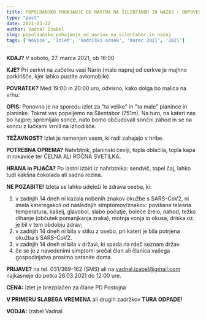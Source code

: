 ```yaml
---
title: POPOLDANSKO POHAJANJE OD NARINA NA ŠILENTABOR IN NAZAJ - ODPOVEDANO
type: "post"
date: 2021-03-22
author: Vadnal Izabel
slug: popoldansko_pohajanje_od_narina_na_silentabor_in_nazaj
tags: ['Novice', 'Izlet', 'Vodniški odsek', 'marec 2021', '2021']
---
```


**KDAJ?** V soboto, 27. marca 2021, ob 16:00

**KJE?** Pri cerkvi na začetku vasi Narin (malo naprej od cerkve je majhno parkirišče, kjer lahko pustite avtomobile)

**POVRATEK?** Med 19:00 in 20:00 uro, odvisno, kako dolga bo malica na vrhu.

**OPIS:** Ponovno je na sporedu izlet za "ta velike" in "ta male" planince in planinke. Tokrat vas popeljemo na Šilentabor (751m). Na turo, na kateri nas bo najprej spremljalo sonce, nato bomo občudovali sončni zahod in se na koncu z lučkami vrnili na izhodišče.

**TEŽAVNOST?** Izlet je namenjen vsem, ki radi zahajajo v hribe.

**POTREBNA OPREMA?** Nahrbtnik, planinski čevlji, topla oblačila, topla kapa in rokavice ter ČELNA ALI ROČNA SVETILKA.

**HRANA in PIJAČA?** Po lastni izbiri iz nahrbtnika: sendvič, topel čaj, lahko tudi kakšna čokolada ali sadna rezina.

**NE POZABITE!**
Izleta se lahko udeleži le zdrava oseba, ki:
1. v zadnjih 14 dneh ni kazala nobenih znakov okužbe s SARS-CoV2, ni imela kateregakoli
od naslednjih simptomov/znakov: povišana telesna temperatura, kašelj, glavobol, slabo
počutje, boleče žrelo, nahod, težko dihanje (občutek pomanjkanja zraka), motnja vonja in
okusa, driska oz. je bil v tem obdobju zdrav;
2. v zadnjih 14 dneh ni bila v stiku z osebo, pri kateri je bila potrjena okužba s SARS-CoV2.
3. v zadnjih 14 dneh ni bila v državi, ki spada na rdeč seznam držav.
4. če se je z navedenimi simptomi srečal član ali članica vašega gospodinjstva prosimo
ostanite doma.

**PRIJAVE?** na tel. 031/369-162 (SMS) ali na vadnal.izabel@gmail.com najkasneje do petka 26.03.2021 do 12:00 ure.

**CENA:** izlet je brezplačen za člane PD Postojna

**V PRIMERU SLABEGA VREMENA** ali drugih zadržkov **TURA ODPADE!**

**VODJA:** Izabel Vadnal